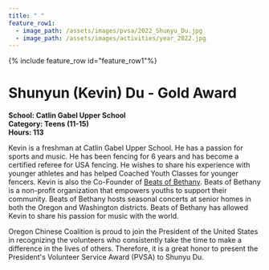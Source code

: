 ```yaml
---
title: " "
feature_row1:
  - image_path: /assets/images/pvsa/2022_Shunyu_Du.jpg
  - image_path: /assets/images/activities/year_2022.jpg
---
```


{% include feature_row id="feature_row1"%}

# Shunyun (Kevin) Du - Gold Award

**School: Catlin Gabel Upper School**  
**Category: Teens (11-15)**  
**Hours: 113**  

Kevin is a freshman at Catlin Gabel Upper School. He has a passion for sports and music. He has been fencing for 6 years and has become a certified referee for USA fencing. He wishes to share his experience with younger athletes and has helped Coached Youth Classes for younger fencers. Kevin is also the Co-Founder of [Beats of Bethany](https://www.instagram.com/beatsofbethany/?hl=en). Beats of Bethany is a non-profit organization that empowers youths to support their community. Beats of Bethany hosts seasonal concerts at senior homes in both the Oregon and Washington districts. Beats of Bethany has allowed Kevin to share his passion for music with the world.

Oregon Chinese Coalition is proud to join the President of the United States in recognizing the volunteers who consistently take the time to make a difference in the lives of others. Therefore, it is a great honor to present the President's Volunteer Service Award (PVSA) to Shunyu Du.
